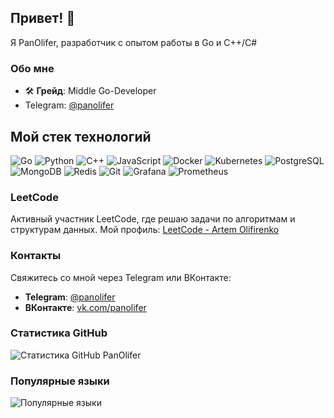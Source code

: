 ## Привет! 👋

Я PanOlifer, разработчик с опытом работы в Go и C++/C#

### Обо мне
- 🛠️ **Грейд**: Middle Go-Developer
- Telegram: [@panolifer](https://t.me/panolifer)

## Мой стек технологий
![Go](https://img.shields.io/badge/Go-1.16-blue)
![Python](https://img.shields.io/badge/Python-3.8-blue)
![C++](https://img.shields.io/badge/C++-17-blue)
![JavaScript](https://img.shields.io/badge/JavaScript-ES6-yellow)
![Docker](https://img.shields.io/badge/Docker-20.10-blue)
![Kubernetes](https://img.shields.io/badge/Kubernetes-1.21-blue)
![PostgreSQL](https://img.shields.io/badge/PostgreSQL-13-blue)
![MongoDB](https://img.shields.io/badge/MongoDB-4.4-green)
![Redis](https://img.shields.io/badge/Redis-6.2-red)
![Git](https://img.shields.io/badge/Git-2.31-red)
![Grafana](https://img.shields.io/badge/Grafana-7.5-orange)
![Prometheus](https://img.shields.io/badge/Prometheus-2.26-orange)

### LeetCode
Активный участник LeetCode, где решаю задачи по алгоритмам и структурам данных. Мой профиль: [LeetCode - Artem Olifirenko](https://leetcode.com/u/Artem-Olifirenko/)

### Контакты
Свяжитесь со мной через Telegram или ВКонтакте:

- **Telegram**: [@panolifer](https://t.me/panolifer)
- **ВКонтакте**: [vk.com/panolifer](https://vk.com/panolifer)

### Статистика GitHub
![Статистика GitHub PanOlifer](https://github-readme-stats.vercel.app/api?username=PanOlifer&show_icons=true&theme=radical)

### Популярные языки
![Популярные языки](https://github-readme-stats.vercel.app/api/top-langs/?username=PanOlifer&layout=compact&theme=radical)


